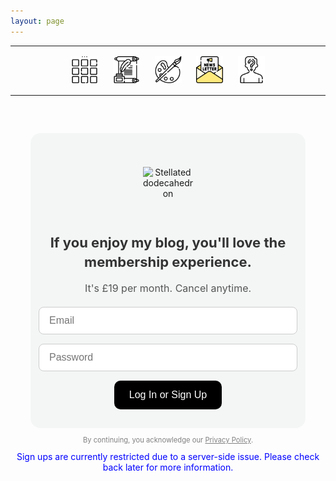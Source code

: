 ```yaml
---
layout: page
---
```

<center>
<hr width="100%" size="3">
<div class="container">
        <a href="https://ellisjalia.com"><img src="/assets/icons/menu-bw.png" style="width:43px;height:43px;justify-content:center;display:inline-block;border:1px;margin: 0px 8px;padding:2px;"/></a>
        <a href="https://ellisjalia.com/essays"><img src="/assets/icons/quill-bw.png" style="width:43px;height:43px;justify-content:center;display:inline-block;border:1px;margin: 0px 8px;padding:2px;"/></a>
        <a href="https://ellisjalia.com/art"><img src="/assets/icons/paint-palette-bw.png" style="width:43px;height:43px;justify-content:center;display:inline-block;border:1px;margin: 0px 8px;padding:2px;"/></a>
        <a href="https://ellisjalia.com/newsletter"><img src="/assets/icons/newsletter.png" style="width:43px;height:43px;justify-content:center;display:inline-block;border:1px;margin: 0px 8px;padding:2px;"/></a>
        <a href="https://ellisjalia.com/about"><img src="/assets/icons/unknown-bw.png" style="width:43px;height:43px;justify-content:center;display:inline-block;border:1px;margin: 0px 8px;padding:2px;"/></a>
 </div>
  <hr width="100%" size="3">
  </center>

<style>
  .form-container {
    background-color: #F4F6F6;
    padding: 30px;
    border-radius: 16px;
    max-width: 380px;
    margin: 60px auto;
    text-align: center;
    font-family: -apple-system, BlinkMacSystemFont, "Segoe UI", Roboto, "Helvetica Neue", Arial, sans-serif;
  }

  .image-wrapper {
    display: flex;
    justify-content: center;
    align-items: center;
    height: 100px; /* Adjust this height as needed */
    margin-bottom: 16px;
  }

  .form-container img.shape {
    width: 80px;
    display: inline-block;
  }

  .form-container h2 {
    margin-bottom: 8px;
    font-size: 22px;
    color: #333;
    line-height: 1.4;
  }

  .form-container p.subtext {
    font-size: 16px;
    color: #555;
    margin-bottom: 20px;
    font-weight: normal;
  }

  #login-form {
    display: flex;
    flex-direction: column;
    align-items: center;
    gap: 15px;
  }

  #login-form input {
    padding: 12px 16px;
    border-radius: 8px;
    border: 1px solid #ccc;
    width: 100%;
    font-size: 16px;
  }

  #login-form button {
    padding: 14px 24px;
    border-radius: 10px;
    border: none;
    background-color: black;
    color: white;
    font-size: 16px;
    cursor: pointer;
    transition: background-color 0.3s ease;
  }

  #login-form button:hover {
    background-color: tomato;
  }
</style>

<div class="form-container">
  <div class="image-wrapper">
    <img class="shape" src="https://upload.wikimedia.org/wikipedia/commons/thumb/5/52/First_stellation_of_dodecahedron.svg/600px-First_stellation_of_dodecahedron.svg.png" alt="Stellated dodecahedron" />
  </div>
  <h2>If you enjoy my blog, you'll love the membership experience.</h2>
  <p class="subtext">It's £19 per month. Cancel anytime.</p>

  <form id="login-form">
    <input type="email" id="email" placeholder="Email" required />
    <input type="password" id="password" placeholder="Password" required />
    <button type="submit">Log In or Sign Up</button>
  </form>

  <script>
    document.getElementById("login-form").addEventListener("submit", async (e) => {
      e.preventDefault();
      const email = document.getElementById("email").value;
      const pass = document.getElementById("password").value;

      try {
        await firebase.auth().signInWithEmailAndPassword(email, pass);
        alert("Logged in!");
        window.location.href = "/premium.html";
      } catch (err) {
        if (err.code === 'auth/user-not-found') {
          try {
            await firebase.auth().createUserWithEmailAndPassword(email, pass);
            alert("Signed up and logged in!");
            window.location.href = "/premium.html";
          } catch (signupErr) {
            alert("Sign-up error: " + signupErr.message);
          }
        } else {
          alert("Error: " + err.message);
        }
      }
    });
  </script>
</div>

<p style="font-family: -apple-system, BlinkMacSystemFont, 'Segoe UI', Roboto, 'Helvetica Neue', Arial, sans-serif; font-size: 0.7rem; color: grey; text-align: center; margin-top: -3rem;">By continuing, you acknowledge our <a href="https://ellisjalia.com/privacy-policy/" style="color: grey; text-decoration: underline;">Privacy Policy</a>.
</p>

<center><p style="margin-top:0em; color: blue">Sign ups are currently restricted due to a server-side issue. Please check back later for more information.</p></center>